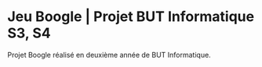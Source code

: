 # Jeu Boogle | Projet BUT Informatique S3, S4
Projet Boogle réalisé en deuxième année de BUT Informatique.